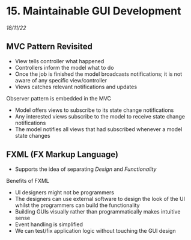 # 15. Maintainable GUI Development 
_18/11/22_

## MVC Pattern Revisited
- View tells controller what happened
- Controllers inform the model what to do
- Once the job is finished the model broadcasts notifications; it is not aware of any specific view/controller
- Views catches relevant notifications and updates

Observer pattern is embedded in the MVC
- Model offers views to subscribe to its state change notifications
- Any interested views subscribe to the model to receive state change notifications
- The model notifies all views that had subscribed whenever a model state changes


## FXML (FX Markup Language)
- Supports the idea of separating *Design* and *Functionality*

Benefits of FXML
- UI designers might not be programmers
- The designers can use external software to design the look of the UI whilst the programmers can build the functionality
- Building GUIs visually rather than programmatically makes intuitive sense
- Event handling is simplified
- We can test/fix application logic without touching the GUI design 

